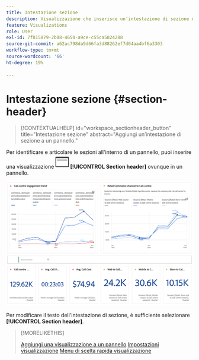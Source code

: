 ```yaml
---
title: Intestazione sezione
description: Visualizzazione che inserisce un’intestazione di sezione nel progetto Workspace.
feature: Visualizations
role: User
exl-id: 7f815879-2b08-4650-a9ce-c55ca5824288
source-git-commit: a62ac798da9d66fa3d88262ef7d04aa4bf6a3303
workflow-type: tm+mt
source-wordcount: '66'
ht-degree: 19%

---
```


# Intestazione sezione {#section-header}

<!-- markdownlint-disable MD034 -->

>[!CONTEXTUALHELP]
>id="workspace_sectionheader_button"
>title="Intestazione sezione"
>abstract="Aggiungi un’intestazione di sezione a un pannello."

<!-- markdownlint-enable MD034 -->


Per identificare e articolare le sezioni all&#39;interno di un pannello, puoi inserire una visualizzazione ![PageRule](/help/assets/icons/PageRule.svg) **[!UICONTROL Section header]** ovunque in un pannello.

![Intestazione sezione](/help/analysis-workspace/visualizations/assets/section-header.png)

Per modificare il testo dell&#39;intestazione di sezione, è sufficiente selezionare **[!UICONTROL Section header]**.


>[!MORELIKETHIS]
>
>[Aggiungi una visualizzazione a un pannello](/help/analysis-workspace/visualizations/freeform-analysis-visualizations.md#add-visualizations-to-a-panel)
>[Impostazioni visualizzazione](/help/analysis-workspace/visualizations/freeform-analysis-visualizations.md#settings)
>[Menu di scelta rapida visualizzazione](/help/analysis-workspace/visualizations/freeform-analysis-visualizations.md#context-menu)
>
